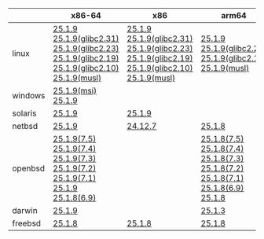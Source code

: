 ||x86-64|x86|arm64|ppc64le|armel|armv7|
| --- | --- | --- | --- | --- | --- | --- |
|linux|[25.1.9](https://github.com/roswell/sbcl_head/releases/download/25.1.9/sbcl-25.1.9-x86-64-linux-binary.tar.bz2)<br />[25.1.9(glibc2.31)](https://github.com/roswell/sbcl_head/releases/download/25.1.9/sbcl-25.1.9-x86-64-linux-glibc2.31-binary.tar.bz2)<br />[25.1.9(glibc2.23)](https://github.com/roswell/sbcl_head/releases/download/25.1.9/sbcl-25.1.9-x86-64-linux-glibc2.23-binary.tar.bz2)<br />[25.1.9(glibc2.19)](https://github.com/roswell/sbcl_head/releases/download/25.1.9/sbcl-25.1.9-x86-64-linux-glibc2.19-binary.tar.bz2)<br />[25.1.9(glibc2.10)](https://github.com/roswell/sbcl_head/releases/download/25.1.9/sbcl-25.1.9-x86-64-linux-glibc2.10-binary.tar.bz2)<br />[25.1.9(musl)](https://github.com/roswell/sbcl_head/releases/download/25.1.9/sbcl-25.1.9-x86-64-linux-musl-binary.tar.bz2)<br />|[25.1.9](https://github.com/roswell/sbcl_head/releases/download/25.1.9/sbcl-25.1.9-x86-linux-binary.tar.bz2)<br />[25.1.9(glibc2.31)](https://github.com/roswell/sbcl_head/releases/download/25.1.9/sbcl-25.1.9-x86-linux-glibc2.31-binary.tar.bz2)<br />[25.1.9(glibc2.23)](https://github.com/roswell/sbcl_head/releases/download/25.1.9/sbcl-25.1.9-x86-linux-glibc2.23-binary.tar.bz2)<br />[25.1.9(glibc2.19)](https://github.com/roswell/sbcl_head/releases/download/25.1.9/sbcl-25.1.9-x86-linux-glibc2.19-binary.tar.bz2)<br />[25.1.9(glibc2.10)](https://github.com/roswell/sbcl_head/releases/download/25.1.9/sbcl-25.1.9-x86-linux-glibc2.10-binary.tar.bz2)<br />[25.1.9(musl)](https://github.com/roswell/sbcl_head/releases/download/25.1.9/sbcl-25.1.9-x86-linux-musl-binary.tar.bz2)<br />|[25.1.9](https://github.com/roswell/sbcl_head/releases/download/25.1.9/sbcl-25.1.9-arm64-linux-binary.tar.bz2)<br />[25.1.9(glibc2.23)](https://github.com/roswell/sbcl_head/releases/download/25.1.9/sbcl-25.1.9-arm64-linux-glibc2.23-binary.tar.bz2)<br />[25.1.9(glibc2.19)](https://github.com/roswell/sbcl_head/releases/download/25.1.9/sbcl-25.1.9-arm64-linux-glibc2.19-binary.tar.bz2)<br />[25.1.9(musl)](https://github.com/roswell/sbcl_head/releases/download/25.1.9/sbcl-25.1.9-arm64-linux-musl-binary.tar.bz2)<br />|[25.1.9](https://github.com/roswell/sbcl_head/releases/download/25.1.9/sbcl-25.1.9-ppc64le-linux-binary.tar.bz2)<br />[25.1.9(glibc2.23)](https://github.com/roswell/sbcl_head/releases/download/25.1.9/sbcl-25.1.9-ppc64le-linux-glibc2.23-binary.tar.bz2)<br />[25.1.9(glibc2.19)](https://github.com/roswell/sbcl_head/releases/download/25.1.9/sbcl-25.1.9-ppc64le-linux-glibc2.19-binary.tar.bz2)<br />|[25.1.8](https://github.com/roswell/sbcl_head/releases/download/25.1.8/sbcl-25.1.8-armel-linux-binary.tar.bz2)<br />|[25.1.8](https://github.com/roswell/sbcl_head/releases/download/25.1.8/sbcl-25.1.8-armv7-linux-binary.tar.bz2)<br />|
|windows|[25.1.9(msi)](https://github.com/roswell/sbcl_head/releases/download/25.1.9/sbcl-25.1.9-x86-64-windows-binary.msi)<br />[25.1.9](https://github.com/roswell/sbcl_head/releases/download/25.1.9/sbcl-25.1.9-x86-64-windows-binary.tar.bz2)<br />||||||
|solaris|[25.1.9](https://github.com/roswell/sbcl_head/releases/download/25.1.9/sbcl-25.1.9-x86-64-solaris-binary.tar.bz2)<br />|[25.1.9](https://github.com/roswell/sbcl_head/releases/download/25.1.9/sbcl-25.1.9-x86-solaris-binary.tar.bz2)<br />|||||
|netbsd|[25.1.9](https://github.com/roswell/sbcl_head/releases/download/25.1.9/sbcl-25.1.9-x86-64-netbsd-binary.tar.bz2)<br />|[24.12.7](https://github.com/roswell/sbcl_head/releases/download/24.12.7/sbcl-24.12.7-x86-netbsd-binary.tar.bz2)<br />|[25.1.8](https://github.com/roswell/sbcl_head/releases/download/25.1.8/sbcl-25.1.8-arm64-netbsd-binary.tar.bz2)<br />||||
|openbsd|[25.1.9(7.5)](https://github.com/roswell/sbcl_head/releases/download/25.1.9/sbcl-25.1.9-x86-64-openbsd-7.5-binary.tar.bz2)<br />[25.1.9(7.4)](https://github.com/roswell/sbcl_head/releases/download/25.1.9/sbcl-25.1.9-x86-64-openbsd-7.4-binary.tar.bz2)<br />[25.1.9(7.3)](https://github.com/roswell/sbcl_head/releases/download/25.1.9/sbcl-25.1.9-x86-64-openbsd-7.3-binary.tar.bz2)<br />[25.1.9(7.2)](https://github.com/roswell/sbcl_head/releases/download/25.1.9/sbcl-25.1.9-x86-64-openbsd-7.2-binary.tar.bz2)<br />[25.1.9(7.1)](https://github.com/roswell/sbcl_head/releases/download/25.1.9/sbcl-25.1.9-x86-64-openbsd-7.1-binary.tar.bz2)<br />[25.1.9](https://github.com/roswell/sbcl_head/releases/download/25.1.9/sbcl-25.1.9-x86-64-openbsd-binary.tar.bz2)<br />[25.1.8(6.9)](https://github.com/roswell/sbcl_head/releases/download/25.1.8/sbcl-25.1.8-x86-64-openbsd-6.9-binary.tar.bz2)<br />||[25.1.8(7.5)](https://github.com/roswell/sbcl_head/releases/download/25.1.8/sbcl-25.1.8-arm64-openbsd-7.5-binary.tar.bz2)<br />[25.1.8(7.4)](https://github.com/roswell/sbcl_head/releases/download/25.1.8/sbcl-25.1.8-arm64-openbsd-7.4-binary.tar.bz2)<br />[25.1.8(7.3)](https://github.com/roswell/sbcl_head/releases/download/25.1.8/sbcl-25.1.8-arm64-openbsd-7.3-binary.tar.bz2)<br />[25.1.8(7.2)](https://github.com/roswell/sbcl_head/releases/download/25.1.8/sbcl-25.1.8-arm64-openbsd-7.2-binary.tar.bz2)<br />[25.1.8(7.1)](https://github.com/roswell/sbcl_head/releases/download/25.1.8/sbcl-25.1.8-arm64-openbsd-7.1-binary.tar.bz2)<br />[25.1.8(6.9)](https://github.com/roswell/sbcl_head/releases/download/25.1.8/sbcl-25.1.8-arm64-openbsd-6.9-binary.tar.bz2)<br />[25.1.8](https://github.com/roswell/sbcl_head/releases/download/25.1.8/sbcl-25.1.8-arm64-openbsd-binary.tar.bz2)<br />||||
|darwin|[25.1.9](https://github.com/roswell/sbcl_head/releases/download/25.1.9/sbcl-25.1.9-x86-64-darwin-binary.tar.bz2)<br />||[25.1.3](https://github.com/roswell/sbcl_head/releases/download/25.1.3/sbcl-25.1.3-arm64-darwin-binary.tar.bz2)<br />||||
|freebsd|[25.1.8](https://github.com/roswell/sbcl_head/releases/download/25.1.8/sbcl-25.1.8-x86-64-freebsd-binary.tar.bz2)<br />|[25.1.8](https://github.com/roswell/sbcl_head/releases/download/25.1.8/sbcl-25.1.8-x86-freebsd-binary.tar.bz2)<br />|[25.1.8](https://github.com/roswell/sbcl_head/releases/download/25.1.8/sbcl-25.1.8-arm64-freebsd-binary.tar.bz2)<br />||||
